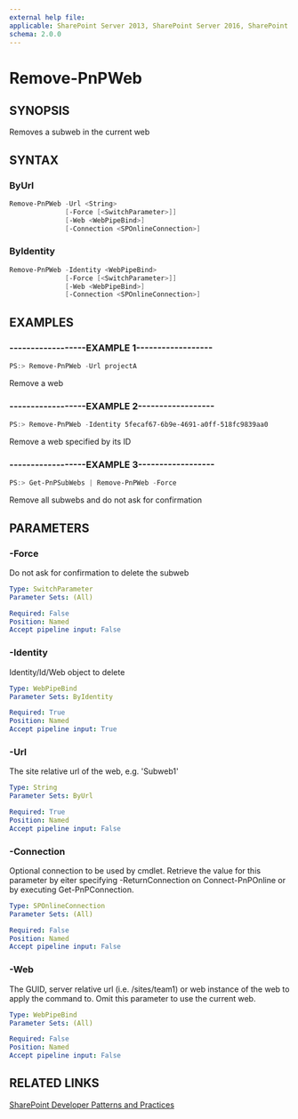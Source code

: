 ```yaml
---
external help file:
applicable: SharePoint Server 2013, SharePoint Server 2016, SharePoint Online
schema: 2.0.0
---
```

# Remove-PnPWeb

## SYNOPSIS
Removes a subweb in the current web

## SYNTAX 

### ByUrl
```powershell
Remove-PnPWeb -Url <String>
              [-Force [<SwitchParameter>]]
              [-Web <WebPipeBind>]
              [-Connection <SPOnlineConnection>]
```

### ByIdentity
```powershell
Remove-PnPWeb -Identity <WebPipeBind>
              [-Force [<SwitchParameter>]]
              [-Web <WebPipeBind>]
              [-Connection <SPOnlineConnection>]
```

## EXAMPLES

### ------------------EXAMPLE 1------------------
```powershell
PS:> Remove-PnPWeb -Url projectA
```

Remove a web

### ------------------EXAMPLE 2------------------
```powershell
PS:> Remove-PnPWeb -Identity 5fecaf67-6b9e-4691-a0ff-518fc9839aa0
```

Remove a web specified by its ID

### ------------------EXAMPLE 3------------------
```powershell
PS:> Get-PnPSubWebs | Remove-PnPWeb -Force
```

Remove all subwebs and do not ask for confirmation

## PARAMETERS

### -Force
Do not ask for confirmation to delete the subweb

```yaml
Type: SwitchParameter
Parameter Sets: (All)

Required: False
Position: Named
Accept pipeline input: False
```

### -Identity
Identity/Id/Web object to delete

```yaml
Type: WebPipeBind
Parameter Sets: ByIdentity

Required: True
Position: Named
Accept pipeline input: True
```

### -Url
The site relative url of the web, e.g. 'Subweb1'

```yaml
Type: String
Parameter Sets: ByUrl

Required: True
Position: Named
Accept pipeline input: False
```

### -Connection
Optional connection to be used by cmdlet. Retrieve the value for this parameter by eiter specifying -ReturnConnection on Connect-PnPOnline or by executing Get-PnPConnection.

```yaml
Type: SPOnlineConnection
Parameter Sets: (All)

Required: False
Position: Named
Accept pipeline input: False
```

### -Web
The GUID, server relative url (i.e. /sites/team1) or web instance of the web to apply the command to. Omit this parameter to use the current web.

```yaml
Type: WebPipeBind
Parameter Sets: (All)

Required: False
Position: Named
Accept pipeline input: False
```

## RELATED LINKS

[SharePoint Developer Patterns and Practices](http://aka.ms/sppnp)
